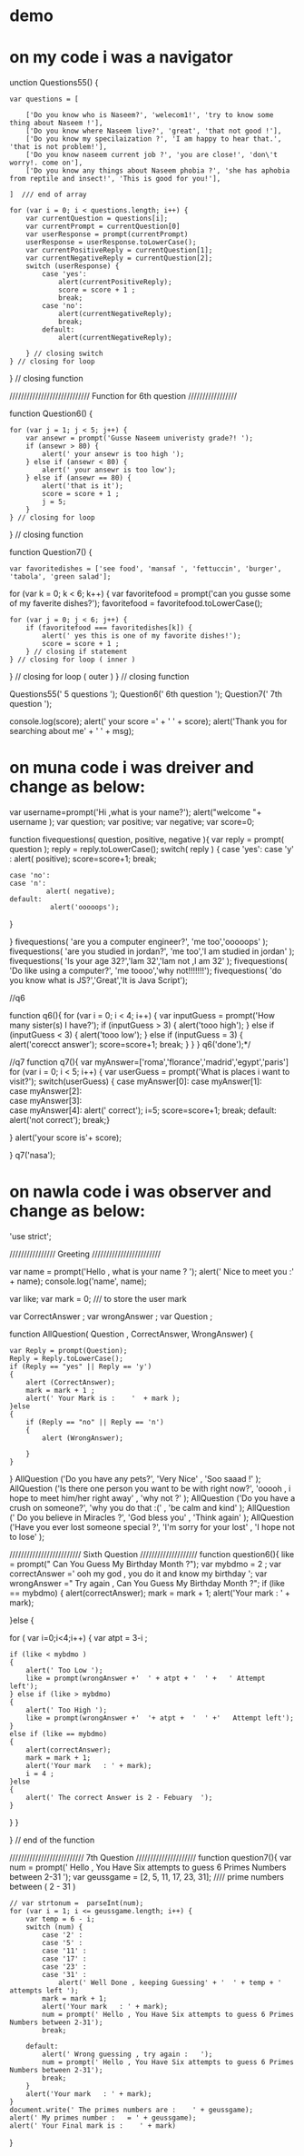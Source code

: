# demo

# on my code i was a navigator 
unction Questions55() {

    var questions = [

        ['Do you know who is Naseem?', 'welecom1!', 'try to know some thing about Naseem !'],
        ['Do you know where Naseem live?', 'great', 'that not good !'],
        ['Do you know my specilaization ?', 'I am happy to hear that.', 'that is not problem!'],
        ['Do you know naseem current job ?', 'you are close!', 'don\'t worry!. come on'],
        ['Do you know any things about Naseem phobia ?', 'she has aphobia from reptile and insect!', 'This is good for you!'],

    ]  /// end of array

    for (var i = 0; i < questions.length; i++) {
        var currentQuestion = questions[i];
        var currentPrompt = currentQuestion[0]
        var userResponse = prompt(currentPrompt)
        userResponse = userResponse.toLowerCase();
        var currentPositiveReply = currentQuestion[1];
        var currentNegativeReply = currentQuestion[2];
        switch (userResponse) {
            case 'yes':
                alert(currentPositiveReply);
                score = score + 1 ;
                break;
            case 'no':
                alert(currentNegativeReply);
                break;
            default:
                alert(currentNegativeReply);

        } // closing switch
    } // closing for loop
} // closing function 

//////////////////////////// Function for 6th question /////////////////

function Question6() {
    
    for (var j = 1; j < 5; j++) {
        var ansewr = prompt('Gusse Naseem univeristy grade?! ');
        if (ansewr > 80) {
            alert(' your ansewr is too high ');
        } else if (ansewr < 80) {
            alert(' your ansewr is too low');
        } else if (ansewr == 80) {
            alert('that is it');
            score = score + 1 ;
            j = 5;
        }
    } // closing for loop     
} // closing function


function Question7() {
    
    var favoritedishes = ['see food', 'mansaf ', 'fettuccin', 'burger', 'tabola', 'green salad'];

for (var k = 0; k < 6; k++) {
    var favoritefood = prompt('can you gusse some of my faverite dishes?');
    favoritefood = favoritefood.toLowerCase();

    for (var j = 0; j < 6; j++) {
        if (favoritefood === favoritedishes[k]) {
            alert(' yes this is one of my favorite dishes!');
            score = score + 1 ;
        } // closing if statement 
    } // closing for loop ( inner ) 
} // closing for loop ( outer ) 
} // closing function 


Questions55(' 5 questions ');
Question6(' 6th question ');
Question7(' 7th question ');

console.log(score);
alert(' your score =' + ' ' + score);
alert('Thank you for searching about me' + ' ' + msg);

# on muna  code i was dreiver and change as below:


var username=prompt('Hi ,what is your name?');
alert("welcome "+ username );
var question;
var positive;
var negative;
var score=0;

function fivequestions( question, positive, negative ){
var reply = prompt( question );
reply = reply.toLowerCase();
switch( reply )
{
    case 'yes':
    case 'y' :
              alert( positive);
              score=score+1;
              break;

    case 'no':
    case 'n':
             alert( negative);
    default: 
              alert('ooooops');
        
}

}
fivequestions( 'are you a computer engineer?', 'me too','ooooops' ); 
fivequestions( 'are you studied in jordan?', 'me too','I am studied in jordan' ); 
fivequestions( 'Is your age 32?','Iam 32','Iam not ,I am 32' ); 
fivequestions( 'Do like using a computer?', 'me toooo','why not!!!!!!!'); 
fivequestions( 'do you know what is JS?','Great','It is Java Script'); 

//q6

function q6(){
    for (var i = 0; i < 4; i++) {
        var inputGuess = prompt('How many sister(s) I have?');
        if (inputGuess > 3) {
            alert('tooo high');
        }
        else if (inputGuess < 3) {
            alert('tooo low');
        } else if (inputGuess = 3) {
            alert('corecct answer');
            score=score+1;
            break;
        }
    }
}
 q6('done');*/

//q7
function q7(){
    var myAnswer=['roma','florance','madrid','egypt','paris']
for (var i = 0; i < 5; i++) { 
var userGuess = prompt('What is places i want to visit?'); 
switch(userGuess) {
    case myAnswer[0]: 
    case myAnswer[1]:   
    case myAnswer[2]:     
    case myAnswer[3]:    
    case myAnswer[4]:
            alert(' correct');
            i=5;
            score=score+1;
            break;
    default:
        alert('not correct');
    break;}

}
alert('your score is'+ score);

}
q7('nasa');


# on nawla code i was observer and change as below:
'use strict';


//////////////// Greeting ////////////////////////

var name = prompt('Hello , what is your name ? ');
alert(' Nice to meet you :' + name);
console.log('name', name);


var like;
var mark = 0;  /// to store the user mark 

var CorrectAnswer ;
var wrongAnswer ;
var Question ;


function AllQuestion( Question , CorrectAnswer, WrongAnswer) {
    
    var Reply = prompt(Question);
    Reply = Reply.toLowerCase();
    if (Reply == "yes" || Reply == 'y')
    {
        alert (CorrectAnswer);
        mark = mark + 1 ;
        alert(' Your Mark is :    '  + mark );
    }else 
    {
        if (Reply == "no" || Reply == 'n')
        {
            alert (WrongAnswer);

        }
    }
}
AllQuestion ('Do you have any pets?', 'Very Nice' , 'Soo saaad !' );
AllQuestion ('Is there one person you want to be with right now?', 'ooooh , i hope to meet him/her right away' , 'why not ?' );
AllQuestion ('Do you have a crush on someone?', 'why you do that :(' , 'be calm and kind' );
AllQuestion (' Do you believe in Miracles ?', 'God bless you' , 'Think again' );
AllQuestion ('Have you ever lost someone special ?', 'I\'m sorry for your lost' , 'I hope not to lose' );


///////////////////////// Sixth Question ////////////////////
function question6(){
    like = prompt(" Can You Guess My Birthday Month ?");
    var mybdmo = 2 ;
    var correctAnswer =' ooh my god , you do it and know my birthday ';
    var wrongAnswer =" Try again , Can You Guess My Birthday Month ?";
    if (like == mybdmo)
{
    alert(correctAnswer);
    mark = mark + 1;
    alert('Your mark   : ' + mark);

}else
{

for ( var i=0;i<4;i++)
{
    var atpt = 3-i ;

    if (like < mybdmo )
    {
        alert(' Too Low ');
        like = prompt(wrongAnswer +'  ' + atpt + '  ' +   ' Attempt left');
    } else if (like > mybdmo)
    {
        alert(' Too High ');
        like = prompt(wrongAnswer +'  '+ atpt +  '  ' +'   Attempt left');
    }
    else if (like == mybdmo)
    {
        alert(correctAnswer);
        mark = mark + 1;
        alert('Your mark   : ' + mark);
        i = 4 ;
    }else
    {
        alert(' The correct Answer is 2 - Febuary  ');
    }
}
}

}  // end of the function 


////////////////////////// 7th Question /////////////////////
function question7(){
    var num = prompt(' Hello , You Have Six attempts to guess 6 Primes Numbers between 2-31 ');
    var geussgame = [2, 5, 11, 17, 23, 31];  ////  prime numbers between ( 2 - 31 )

    // var strtonum =  parseInt(num);
    for (var i = 1; i <= geussgame.length; i++) {
        var temp = 6 - i;
        switch (num) {
            case '2' :
            case '5' :
            case '11' :
            case '17' :
            case '23' :
            case '31' :
                alert(' Well Done , keeping Guessing' + '  ' + temp + ' attempts left ');
            mark = mark + 1;
            alert('Your mark   : ' + mark);
            num = prompt(' Hello , You Have Six attempts to guess 6 Primes Numbers between 2-31');
            break;

        default:
            alert(' Wrong guessing , try again :   ');
            num = prompt(' Hello , You Have Six attempts to guess 6 Primes Numbers between 2-31');
            break;
        }
        alert('Your mark   : ' + mark);
    }
    document.write(' The primes numbers are :    ' + geussgame);
    alert(' My primes number :   = ' + geussgame);
    alert(' Your Final mark is :    ' + mark)
    
}